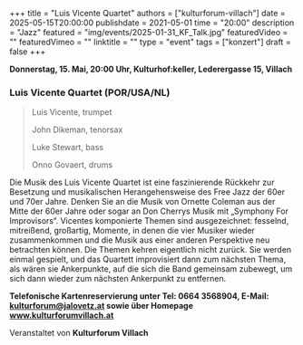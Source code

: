 +++
title = "Luis Vicente Quartet"
authors = ["kulturforum-villach"]
date = 2025-05-15T20:00:00
publishdate = 2021-05-01
time = "20:00"
description = "Jazz"
featured = "img/events/2025-01-31_KF_Talk.jpg"
featuredVideo = ""
featuredVimeo = ""
linktitle = ""
type = "event"
tags = ["konzert"]
draft = false
+++

**Donnerstag, 15. Mai, 20:00 Uhr, Kulturhof:keller, Lederergasse 15, Villach**

### Luis Vicente Quartet \(POR/USA/NL\)

>Luis Vicente, trumpet
>
>John Dikeman, tenorsax
>
>Luke Stewart, bass
>
>Onno Govaert, drums

Die Musik des Luis Vicente Quartet ist eine faszinierende Rückkehr zur Besetzung und musikalischen Herangehensweise des Free Jazz der 60er und 70er Jahre. Denken Sie an die Musik von Ornette Coleman aus der Mitte der 60er Jahre oder sogar an Don Cherrys Musik mit „Symphony For Improvisors“.
Vicentes komponierte Themen sind ausgezeichnet: fesselnd, mitreißend, großartig, Momente, in denen die vier Musiker wieder zusammenkommen und die Musik aus einer anderen Perspektive neu betrachten können. Die Themen kehren eigentlich nicht zurück. Sie werden einmal gespielt, und das Quartett improvisiert dann zum nächsten Thema, als wären sie Ankerpunkte, auf die sich die Band gemeinsam zubewegt, um sich dann wieder zum nächsten Ankerpunkt zu entfernen.

**Telefonische Kartenreservierung unter Tel: 0664 3568904, E-Mail: kulturforum@jalovetz.at sowie über Homepage www.kulturforumvillach.at**

Veranstaltet von **Kulturforum Villach**
